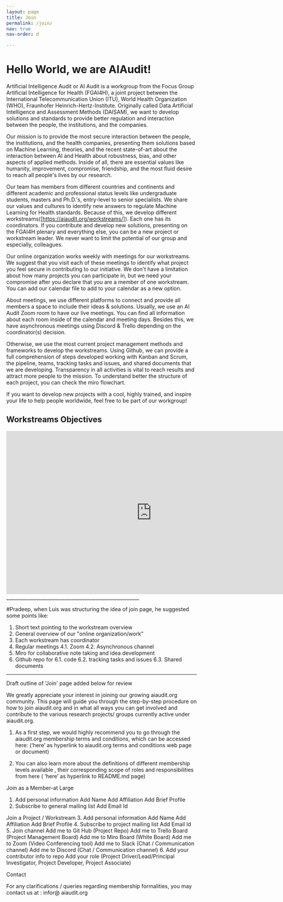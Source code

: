 ```yaml
---
layout: page
title: Join
permalink: /join/
nav: true
nav-order: d

---
```


# Hello World, we are AIAudit!

Artificial Intelligence Audit or AI Audit is a workgroup from the Focus Group Artificial Intelligence for Health (FGAI4H), a  joint project between the International Telecommunication Union (ITU), World Health Organization (WHO), Fraunhofer Heinrich-Hertz-Institute. Originally called Data Artificial Intelligence and Assessment Methods (DAISAM), we want to develop solutions and standards to provide better regulation and interaction between the people, the institutions, and the companies.

Our mission is to provide the most secure interaction between the people, the institutions, and the health companies, presenting them solutions based on Machine Learning, theories, and the recent state-of-art about the interaction between AI and Health about robustness, bias, and other aspects of applied methods. Inside of all, there are essential values like humanity, improvement, compromise, friendship, and the most fluid desire to reach all people's lives by our research.

Our team has members from different countries and continents and different academic and professional status levels like undergraduate students, masters and Ph.D.'s, entry-level to senior specialists. We share our values and cultures to identify new answers to regulate Machine Learning for Health standards.  Because of this, we develop different workstreams([https://aiaudit.org/workstreams/]). Each one has its coordinators. If you contribute and develop new solutions, presenting on the FGAI4H plenary and everything else, you can be a new project or workstream leader. We never want to limit the potential of our group and especially, colleagues.

Our online organization works weekly with meetings for our workstreams. We suggest that you visit each of these meetings to identify what project you feel secure in contributing to our initiative. We don't have a limitation about how many projects you can participate in, but we need your compromise after you declare that you are a member of one workstream. You can add our calendar file to add to your calendar as a new option.

About meetings, we use different platforms to connect and provide all members a space to include their ideas & solutions. Usually, we use an AI Audit Zoom room to have our live meetings. You can find all information about each room inside of the calendar and meeting days. Besides this, we have asynchronous meetings using Discord & Trello depending on the coordinator(s) decision.

Otherwise, we use the most current project management methods and frameworks to develop the workstreams. Using Github, we can provide a full comprehension of steps developed working with Kanban and Scrum, the pipeline, teams, tracking tasks and issues, and shared documents that we are developing. Transparency in all activities is vital to reach results and attract more people to the mission. To understand better the structure of each project, you can check the miro flowchart.

If you want to develop new projects with a cool, highly trained, and inspire your life to help people worldwide, feel free to be part of our workgroup!

## Workstreams Objectives
<iframe width="768" height="432" src="https://miro.com/app/live-embed/o9J_lQ739LQ=/?moveToViewport=-1409,-700,2926,1428" frameBorder="0" scrolling="no" allowFullScreen></iframe>
_______________________________________________________

#Pradeep, when Luis was structuring the idea of join page, he suggested some points like:

1. Short text pointing to the workstream overview
2. General overview of our "online organization/work"
3. Each workstream has coordinator
4. Regular meetings
4.1. Zoom
4.2. Asynchronous channel
5. Miro for collaborative note taking and idea development
6. Github repo for
6.1. code
6.2. tracking tasks and issues
6.3. Shared documents

----------------------------------------------------------------

Draft outline of 'Join' page added below for review 

We greatly appreciate your interest in joining our growing aiaudit.org community. This page will guide you through the step-by-step procedure on how to join aiaudit.org and in what all ways you can get involved and contribute to the various research projects/ groups currently active under aiaudit.org.


1.	As a first step, we would highly recommend you to go through the aiaudit.org membership terms and conditions, which can be accessed here: (‘here’ as hyperlink to aiaudit.org terms and conditions web page or document)

2.	You can also learn more about the definitions of different membership levels available , their corresponding scope of roles and responsibilities from here (  ‘here’ as hyperlink to README.md page)



Join as a Member-at Large

1.	Add personal information
Add Name
Add Affiliation
Add Brief Profile
2.	Subscribe to general mailing list
Add Email Id

Join a Project / Workstream 
3.	Add personal information
Add Name
Add Affiliation
Add Brief Profile
4.	Subscribe to project mailing list
Add Email Id
5.	Join channel
Add me to Git Hub (Project Repo)
Add me to Trello Board (Project Management Board)
Add me to Miro Board (White Board)
Add me to Zoom (Video Conferencing tool)
Add me to Slack (Chat / Communication channel)
Add me to Discord (Chat / Communication channel)
6.	Add your contributor info to repo
Add your role (Project Driver/Lead/Principal Investigator, Project Developer, Project Associate)


Contact

For any clarifications / queries regarding membership formalities, you may contact us at : infor@ aiaudit.org

